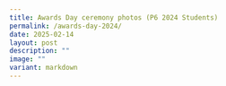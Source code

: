 ```yaml
---
title: Awards Day ceremony photos (P6 2024 Students)
permalink: /awards-day-2024/
date: 2025-02-14
layout: post
description: ""
image: ""
variant: markdown
---
```

